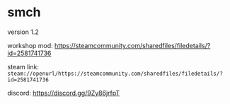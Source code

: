 # smch
version 1.2

workshop mod: https://steamcommunity.com/sharedfiles/filedetails/?id=2581741736

steam link: `steam://openurl/https://steamcommunity.com/sharedfiles/filedetails/?id=2581741736`

discord: https://discord.gg/9Zy86jrfpT
